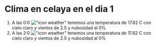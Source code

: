 # Clima en celaya en el dia 1

1. A las 0:0 !["icon weather"](http://openweathermap.org/img/w/01n.png) tenemos una temperatura de 17.62 C con cielo claro y  vientos de 2.5 y nubosidad al 0%
1. A las 2:0 !["icon weather"](http://openweathermap.org/img/w/01n.png) tenemos una temperatura de 17.62 C con cielo claro y  vientos de 2.5 y nubosidad al 0%
